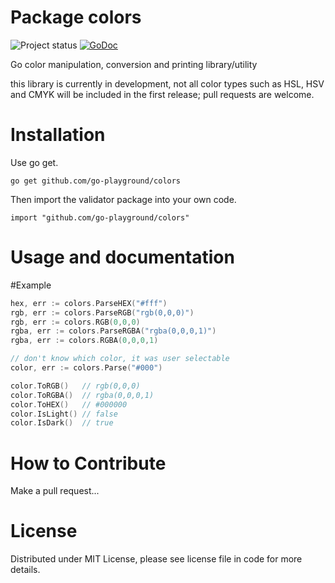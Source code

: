 Package  colors
================
![Project status](https://img.shields.io/badge/version-1.3.0-green.svg)
[![GoDoc](https://godoc.org/github.com/go-playground/colors?status.svg)](https://pkg.go.dev/github.com/go-playground/colors)

Go color manipulation, conversion and printing library/utility

this library is currently in development, not all color types such as HSL, HSV and CMYK will be included in the first release; pull requests are welcome.

Installation
============

Use go get.

	go get github.com/go-playground/colors

Then import the validator package into your own code.

	import "github.com/go-playground/colors"
	
Usage and documentation
=======================

#Example
```go
hex, err := colors.ParseHEX("#fff")
rgb, err := colors.ParseRGB("rgb(0,0,0)")
rgb, err := colors.RGB(0,0,0)
rgba, err := colors.ParseRGBA("rgba(0,0,0,1)")
rgba, err := colors.RGBA(0,0,0,1)

// don't know which color, it was user selectable
color, err := colors.Parse("#000")

color.ToRGB()   // rgb(0,0,0)
color.ToRGBA()  // rgba(0,0,0,1)
color.ToHEX()   // #000000
color.IsLight() // false
color.IsDark()  // true

```

How to Contribute
=================

Make a pull request...

License
=======
Distributed under MIT License, please see license file in code for more details.
